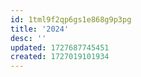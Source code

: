 ```yaml
---
id: 1tml9f2qp6gs1e868g9p3pg
title: '2024'
desc: ''
updated: 1727687745451
created: 1727019101934
---
```


